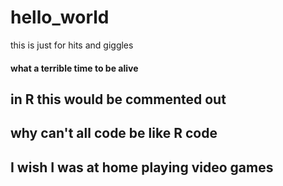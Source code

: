 # hello_world
this is just for hits and giggles

#### what a terrible time to be alive

## in R this would be commented out

## why can't all code be like R code

## I wish I was at home playing video games
